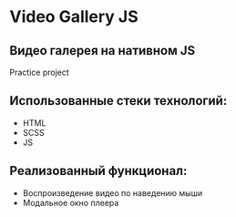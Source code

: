 # Video Gallery JS
## Видео галерея на нативном JS
Practice project

## Использованные стеки технологий:

- HTML
- SCSS
- JS

## Реализованный функционал:

- Воспроизведение видео по наведению мыши
- Модальное окно плеера